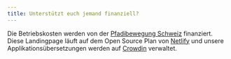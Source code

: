 ```yaml
---
title: Unterstützt euch jemand finanziell?
---
```


Die Betriebskosten werden von der [Pfadibewegung Schweiz](https://pfadi.swiss/) finanziert.
Diese Landingpage läuft auf dem Open Source Plan von [Netlify](https://www.netlify.com/) und
unsere Applikationsübersetzungen werden auf [Crowdin](https://crowdin.com/) verwaltet.
